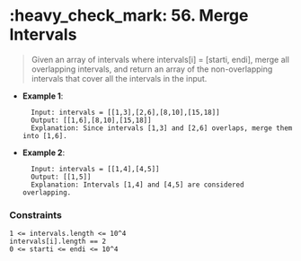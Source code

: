 <h1>:heavy_check_mark: 56. Merge Intervals</h1>
<blockquote>Given an array of intervals where intervals[i] = [starti, endi], merge all overlapping intervals, and return an array of the non-overlapping intervals that cover all the intervals in the input.</blockquote>

* **Example 1**:<br>

        Input: intervals = [[1,3],[2,6],[8,10],[15,18]]
        Output: [[1,6],[8,10],[15,18]]
        Explanation: Since intervals [1,3] and [2,6] overlaps, merge them into [1,6].

* **Example 2**:<br>

        Input: intervals = [[1,4],[4,5]]
        Output: [[1,5]]
        Explanation: Intervals [1,4] and [4,5] are considered overlapping.



### **Constraints** 

    1 <= intervals.length <= 10^4
    intervals[i].length == 2
    0 <= starti <= endi <= 10^4